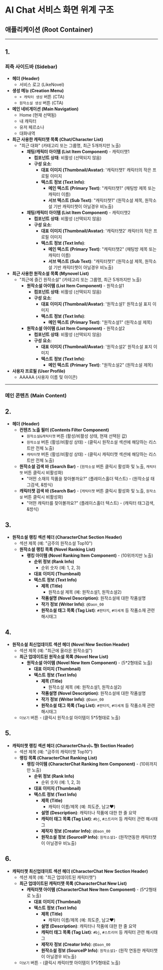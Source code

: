 # AI Chat 서비스 화면 위계 구조

##  애플리케이션 (Root Container)

---
## 1.
### 죄측 사이드바 (Sidebar)
* **헤더 (Header)**
    * 서비스 로고 (LikeNovel)
* **생성 메뉴 (Creation Menu)**
    * `+ 캐릭터 생성` 버튼 (CTA)
    * `원작소설 생성` 버튼 (CTA)
* **메인 네비게이션 (Main Navigation)**
    * Home (현재 선택됨)
    * 내 캐릭터
    * 유저 페르소나
    * 대화내역
* **최근 사용한 캐릭터챗 목록 (Chat/Character List)**
    * "최근 대화" (카테고리 또는 그룹명, 최근 5개까지만 노출)
        * **채팅/캐릭터 아이템 (List Item Component)** - 캐릭터챗1
            * **컴포넌트 상태**: 비활성 (선택되지 않음)
            * **구성 요소**:
                * **대표 이미지 (Thumbnail/Avatar)**: '캐릭터챗1' 캐릭터의 작은 프로필 이미지
                * **텍스트 정보 (Text Info)**:
                    * **메인 텍스트 (Primary Text)**: "캐릭터챗1" (채팅방 제목 또는 캐릭터 이름)
                    * **서브 텍스트 (Sub Text)**: "캐릭터챗1" (원작소설 제목, 원작소설 기반 캐릭터챗이 아닐경우 비노출)                    
        * **채팅/캐릭터 아이템 (List Item Component)** - 캐릭터챗2
            * **컴포넌트 상태**: 비활성 (선택되지 않음)
            * **구성 요소**:
                * **대표 이미지 (Thumbnail/Avatar)**: '캐릭터챗2' 캐릭터의 작은 프로필 이미지
                * **텍스트 정보 (Text Info)**:
                    * **메인 텍스트 (Primary Text)**: "캐릭터챗2" (채팅방 제목 또는 캐릭터 이름)
                    * **서브 텍스트 (Sub Text)**: "캐릭터챗1" (원작소설 제목, 원작소설 기반 캐릭터챗이 아닐경우 비노출)                    
* **최근 사용한 원작소설 목록 (Mynovel List)**
    * "최근에 즐긴 원작소설" (카테고리 또는 그룹명, 최근 5개까지만 노출)
        * **원작소설 아이템 (List Item Component)** - 원작소설1
            * **컴포넌트 상태**: 비활성 (선택되지 않음)
            * **구성 요소**:
                * **대표 이미지 (Thumbnail/Avatar)**: '원작소설1' 원작소설 표지 이미지
                * **텍스트 정보 (Text Info)**:
                    * **메인 텍스트 (Primary Text)**: "원작소설1" (원작소설 제목)
        * **원작소설 아이템 (List Item Component)** - 원작소설2
            * **컴포넌트 상태**: 비활성 (선택되지 않음)
            * **구성 요소**:
                * **대표 이미지 (Thumbnail/Avatar)**: '원작소설2' 원작소설 표지 이미지
                * **텍스트 정보 (Text Info)**:
                    * **메인 텍스트 (Primary Text)**: "원작소설2" (원작소설 제목)
* **사용자 프로필 (User Profile)**
    * AAAAA (사용자 이름 및 아이콘)

---

### 메인 콘텐츠 (Main Content)

## 2.
* **헤더 (Header)**
    * **컨텐츠 노출 필터 (Contents Filter Component)**
        * `원작소설&캐릭터챗` 버튼 (활성/비활성 상태, 현재 선택된 값)
        * `원작소설` 버튼 (활성/비활성 상태) - (클릭시 원작소설 섹션에 해당하는 리스트만 전체 노출)  
        * `캐릭터챗` 버튼 (활성/비활성 상태) - (클릭시 캐릭터챗 섹션에 해당하는 리스트만 전체 노출)  
    * **원작소설 검색 바 (Search Bar)** - (`원작소설` 버튼 클릭시 활성화 및 노출, `캐릭터챗` 버튼 클릭시 비활성화)  
        * "어떤 소재의 작품을 찾아볼까요?" (플레이스홀더 텍스트)  - (원작소설 태그검색, &방식)  
    * **캐릭터챗 검색 바 (Search Bar)** - (`캐릭터챗` 버튼 클릭시 활성화 및 노출, `원작소설` 버튼 클릭시 비활성화)  
        * "어떤 캐릭터를 찾아볼까요?" (플레이스홀더 텍스트) - (캐릭터 태그검색, &방식)

## 3.  
* **원작소설 랭킹 섹션 헤더 (CharacterChat Section Header)**
    * 섹션 제목 (예: "금주의 원작소설 Top10")
    * **원작소설 랭킹 목록 (Novel Ranking List)**
        * **랭킹 아이템 (Novel Ranking Item Component)** - (10위까지만 노출)
            * **순위 정보 (Rank Info)**
                * 순위 숫자 (예: 1, 2, 3)
            * **대표 이미지 (Thumbnail)**
            * **텍스트 정보 (Text Info)**
                * **제목 (Title)**
                    * 원작소설 제목 (예: 원작소설1, 원작소설2)
                * **작품설명 (Novel Description)**: 원작소설에 대한 작품설명
                * **작가 정보 (Writer Info)**: `@Daon_00`
                * **원작소설 태그 목록 (Tag List)**: `#판타지`, `#이세계` 등 작품소재 관련 해시태그

## 4.                  
* **원작소설 최신업데이트 섹션 헤더 (Novel New Section Header)**
    * 섹션 제목 (예: "최근에 올라온 원작소설")
    * **최근 업데이트된 원작소설 목록 (Novel New List)**
        * **원작소설 아이템 (Novel New Item Component)** - (5*2형태로 노출)
            * **대표 이미지 (Thumbnail)**
            * **텍스트 정보 (Text Info)**
                * **제목 (Title)**
                    * 원작소설 제목 (예: 원작소설1, 원작소설2)
                * **작품설명 (Novel Description)**: 원작소설에 대한 작품설명
                * **작가 정보 (Writer Info)**: `@Daon_00`
                * **원작소설 태그 목록 (Tag List)**: `#판타지`, `#이세계` 등 작품소재 관련 해시태그
    * `더보기` 버튼 - (클릭시 원작소설 아이템이 5*5형태로 노출) 

## 5.                  
* **캐릭터챗 랭킹 섹션 헤더 (CharacterChaㅝㄴ형t Section Header)**
    * 섹션 제목 (예: "금주의 캐릭터챗 Top10")
    * **랭킹 목록 (CharacterChat Ranking List)**
        * **랭킹 아이템 (CharacterChat Ranking Item Component)** - (10위까지만 노출)
            * **순위 정보 (Rank Info)**
                * 순위 숫자 (예: 1, 2, 3)
            * **대표 이미지 (Thumbnail)**
            * **텍스트 정보 (Text Info)**
                * **제목 (Title)**
                    * 캐릭터 이름/제목 (예: 최도준, 남고❤️)
                * **설명 (Description)**: 캐릭터나 작품에 대한 한 줄 요약
                * **캐릭터 태그 목록 (Tag List)**: `#bj`, `#스트리머` 등 캐릭터 관련 해시태그
                * **제작자 정보 (Creator Info)**: `@Daon_00`
                * **원작소설 정보 (SourceIP Info)**: `원작소설1`- (원작연동한 캐릭터챗이 아닐경우 비노출)  

## 6.                  
* **캐릭터챗 최신업데이트 섹션 헤더 (CharacterChat New Section Header)**
    * 섹션 제목 (예: "최근 업데이트된 캐릭터챗")
    * **최근 업데이트된 캐릭터챗 목록 (CharacterChat New List)**
        * **캐릭터챗 아이템 (CharacterChat New Item Component)** - (5*2형태로 노출)
            * **대표 이미지 (Thumbnail)**
            * **텍스트 정보 (Text Info)**
                * **제목 (Title)**
                    * 캐릭터 이름/제목 (예: 최도준, 남고❤️)
                * **설명 (Description)**: 캐릭터나 작품에 대한 한 줄 요약
                * **캐릭터 태그 목록 (Tag List)**: `#bj`, `#스트리머` 등 캐릭터 관련 해시태그
                * **제작자 정보 (Creator Info)**: `@Daon_00`
                * **원작소설 정보 (SourceIP Info)**: `원작소설1`- (원작 연동한 캐릭터챗이 아닐경우 비노출)  
    * `더보기` 버튼 - (클릭시 캐릭터챗 아이템이 5*5형태로 노출)        
